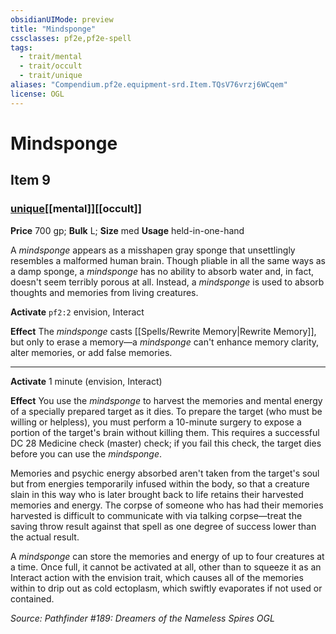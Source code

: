 ```yaml
---
obsidianUIMode: preview
title: "Mindsponge"
cssclasses: pf2e,pf2e-spell
tags:
  - trait/mental
  - trait/occult
  - trait/unique
aliases: "Compendium.pf2e.equipment-srd.Item.TQsV76vrzj6WCqem"
license: OGL
---
```

# Mindsponge
## Item 9
### [unique](unique "Unique Rarity Trait")[[mental]][[occult]]


**Price** 700 gp; 
**Bulk** L; **Size** med
**Usage** held-in-one-hand

A _mindsponge_ appears as a misshapen gray sponge that unsettlingly resembles a malformed human brain. Though pliable in all the same ways as a damp sponge, a _mindsponge_ has no ability to absorb water and, in fact, doesn't seem terribly porous at all. Instead, a _mindsponge_ is used to absorb thoughts and memories from living creatures.

**Activate** `pf2:2` envision, Interact

**Effect** The _mindsponge_ casts [[Spells/Rewrite Memory|Rewrite Memory]], but only to erase a memory—a _mindsponge_ can't enhance memory clarity, alter memories, or add false memories.

* * *

**Activate** 1 minute (envision, Interact)

**Effect** You use the _mindsponge_ to harvest the memories and mental energy of a specially prepared target as it dies. To prepare the target (who must be willing or helpless), you must perform a 10-minute surgery to expose a portion of the target's brain without killing them. This requires a successful DC 28 Medicine check (master) check; if you fail this check, the target dies before you can use the _mindsponge_.

Memories and psychic energy absorbed aren't taken from the target's soul but from energies temporarily infused within the body, so that a creature slain in this way who is later brought back to life retains their harvested memories and energy. The corpse of someone who has had their memories harvested is difficult to communicate with via talking corpse—treat the saving throw result against that spell as one degree of success lower than the actual result.

A _mindsponge_ can store the memories and energy of up to four creatures at a time. Once full, it cannot be activated at all, other than to squeeze it as an Interact action with the envision trait, which causes all of the memories within to drip out as cold ectoplasm, which swiftly evaporates if not used or contained.

*Source: Pathfinder #189: Dreamers of the Nameless Spires*
*OGL*